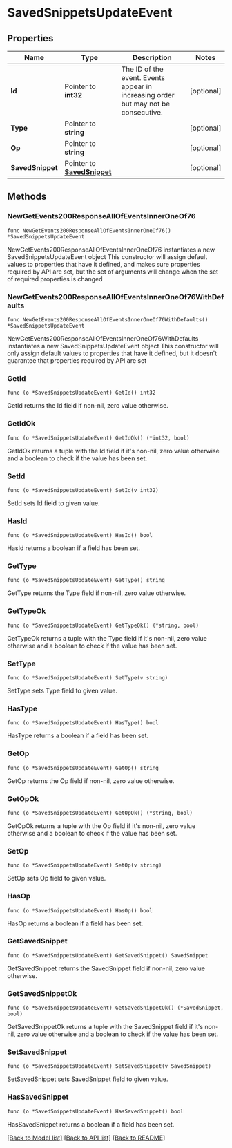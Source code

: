 # SavedSnippetsUpdateEvent

## Properties

Name | Type | Description | Notes
------------ | ------------- | ------------- | -------------
**Id** | Pointer to **int32** | The ID of the event. Events appear in increasing order but may not be consecutive.  | [optional] 
**Type** | Pointer to **string** |  | [optional] 
**Op** | Pointer to **string** |  | [optional] 
**SavedSnippet** | Pointer to [**SavedSnippet**](SavedSnippet.md) |  | [optional] 

## Methods

### NewGetEvents200ResponseAllOfEventsInnerOneOf76

`func NewGetEvents200ResponseAllOfEventsInnerOneOf76() *SavedSnippetsUpdateEvent`

NewGetEvents200ResponseAllOfEventsInnerOneOf76 instantiates a new SavedSnippetsUpdateEvent object
This constructor will assign default values to properties that have it defined,
and makes sure properties required by API are set, but the set of arguments
will change when the set of required properties is changed

### NewGetEvents200ResponseAllOfEventsInnerOneOf76WithDefaults

`func NewGetEvents200ResponseAllOfEventsInnerOneOf76WithDefaults() *SavedSnippetsUpdateEvent`

NewGetEvents200ResponseAllOfEventsInnerOneOf76WithDefaults instantiates a new SavedSnippetsUpdateEvent object
This constructor will only assign default values to properties that have it defined,
but it doesn't guarantee that properties required by API are set

### GetId

`func (o *SavedSnippetsUpdateEvent) GetId() int32`

GetId returns the Id field if non-nil, zero value otherwise.

### GetIdOk

`func (o *SavedSnippetsUpdateEvent) GetIdOk() (*int32, bool)`

GetIdOk returns a tuple with the Id field if it's non-nil, zero value otherwise
and a boolean to check if the value has been set.

### SetId

`func (o *SavedSnippetsUpdateEvent) SetId(v int32)`

SetId sets Id field to given value.

### HasId

`func (o *SavedSnippetsUpdateEvent) HasId() bool`

HasId returns a boolean if a field has been set.

### GetType

`func (o *SavedSnippetsUpdateEvent) GetType() string`

GetType returns the Type field if non-nil, zero value otherwise.

### GetTypeOk

`func (o *SavedSnippetsUpdateEvent) GetTypeOk() (*string, bool)`

GetTypeOk returns a tuple with the Type field if it's non-nil, zero value otherwise
and a boolean to check if the value has been set.

### SetType

`func (o *SavedSnippetsUpdateEvent) SetType(v string)`

SetType sets Type field to given value.

### HasType

`func (o *SavedSnippetsUpdateEvent) HasType() bool`

HasType returns a boolean if a field has been set.

### GetOp

`func (o *SavedSnippetsUpdateEvent) GetOp() string`

GetOp returns the Op field if non-nil, zero value otherwise.

### GetOpOk

`func (o *SavedSnippetsUpdateEvent) GetOpOk() (*string, bool)`

GetOpOk returns a tuple with the Op field if it's non-nil, zero value otherwise
and a boolean to check if the value has been set.

### SetOp

`func (o *SavedSnippetsUpdateEvent) SetOp(v string)`

SetOp sets Op field to given value.

### HasOp

`func (o *SavedSnippetsUpdateEvent) HasOp() bool`

HasOp returns a boolean if a field has been set.

### GetSavedSnippet

`func (o *SavedSnippetsUpdateEvent) GetSavedSnippet() SavedSnippet`

GetSavedSnippet returns the SavedSnippet field if non-nil, zero value otherwise.

### GetSavedSnippetOk

`func (o *SavedSnippetsUpdateEvent) GetSavedSnippetOk() (*SavedSnippet, bool)`

GetSavedSnippetOk returns a tuple with the SavedSnippet field if it's non-nil, zero value otherwise
and a boolean to check if the value has been set.

### SetSavedSnippet

`func (o *SavedSnippetsUpdateEvent) SetSavedSnippet(v SavedSnippet)`

SetSavedSnippet sets SavedSnippet field to given value.

### HasSavedSnippet

`func (o *SavedSnippetsUpdateEvent) HasSavedSnippet() bool`

HasSavedSnippet returns a boolean if a field has been set.


[[Back to Model list]](../README.md#documentation-for-models) [[Back to API list]](../README.md#documentation-for-api-endpoints) [[Back to README]](../README.md)


